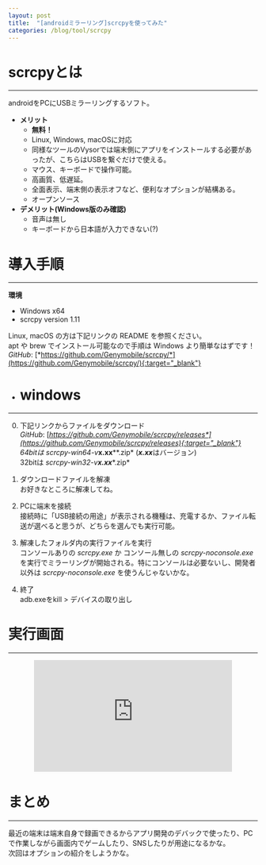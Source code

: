 ```yaml
---
layout: post
title:  "[androidミラーリング]scrcpyを使ってみた"
categories: /blog/tool/scrcpy
---
```


# scrcpyとは
***
androidをPCにUSBミラーリングするソフト。  

- **メリット**
  - **無料！**
  - Linux, Windows, macOSに対応
  - 同様なツールのVysorでは端末側にアプリをインストールする必要があったが、こちらはUSBを繋ぐだけで使える。
  - マウス、キーボードで操作可能。
  - 高画質、低遅延。
  - 全面表示、端末側の表示オフなど、便利なオプションが結構ある。
  - オープンソース
- **デメリット(Windows版のみ確認)**
  - 音声は無し
  - キーボードから日本語が入力できない(?)

# 導入手順
***
**環境**
- Windows x64
- scrcpy version 1.11  

Linux, macOS の方は下記リンクの README を参照ください。  
apt や brew でインストール可能なので手順は Windows より簡単なはずです！  
*GitHub*: [*https://github.com/Genymobile/scrcpy/*](https://github.com/Genymobile/scrcpy/){:target="_blank"}

- # windows
***
  0. 下記リンクからファイルをダウンロード  
*GitHub*: [*https://github.com/Genymobile/scrcpy/releases*](https://github.com/Genymobile/scrcpy/releases){:target="_blank"}  
    64bitは *scrcpy-win64-v****x.xx****.zip* (***x.xx***はバージョン)  
    32bitは *scrcpy-win32-v****x.xx****.zip* 

  0. ダウンロードファイルを解凍  
お好きなところに解凍してね。

  0. PCに端末を接続  
接続時に「USB接続の用途」が表示される機種は、充電するか、ファイル転送が選べると思うが、どちらを選んでも実行可能。

  0. 解凍したフォルダ内の実行ファイルを実行  
コンソールありの *scrcpy.exe* か コンソール無しの *scrcpy-noconsole.exe* を実行でミラーリングが開始される。特にコンソールは必要ないし、開発者以外は *scrcpy-noconsole.exe* を使うんじゃないかな。

  0. 終了  
adb.exeをkill > デバイスの取り出し


# 実行画面
***
<div style="text-align: center">
<iframe width="400" height="225" src="https://www.youtube.com/embed/zWHgsBXSZGc" frameborder="0" allow="accelerometer; autoplay; encrypted-media; gyroscope; picture-in-picture" allowfullscreen>
</iframe></div>


# まとめ
***
最近の端末は端末自身で録画できるからアプリ開発のデバックで使ったり、PCで作業しながら画面内でゲームしたり、SNSしたりが用途になるかな。  
次回はオプションの紹介をしようかな。
